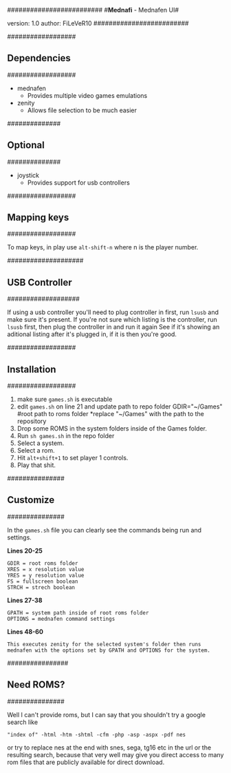 #########################
#**Mednafi** - Mednafen UI#

version: 1.0
author: FiLeVeR10
#########################

##################
## Dependencies ##
##################

- mednafen
	- Provides multiple video games emulations
- zenity
	- Allows file selection to be much easier

##############
## Optional ##
##############

- joystick
	- Provides support for usb controllers

##################
## Mapping keys ##
##################

To map keys, in play use `alt-shift-n` where n is the player number.

####################
## USB Controller ##
###################

If using a usb controller you'll need to plug controller in first, run `lsusb` and make sure it's present.
If you're not sure which listing is the controller, run `lsusb` first, then plug the controller in and run it again
See if it's showing an aditional listing after it's plugged in, if it is then you're good.

##################
## Installation ##
##################

1. make sure `games.sh` is executable
2. edit `games.sh` on line 21 and update path to repo folder
	GDIR="~/Games" #root path to roms folder
	*replace "~/Games" with the path to the repository
3. Drop some ROMS in the system folders inside of the Games folder.
4. Run `sh games.sh` in the repo folder
5. Select a system.
6. Select a rom.
7. Hit `alt+shift+1` to set player 1 controls.
7. Play that shit.

###############
## Customize ##
###############

In the `games.sh` file you can clearly see the commands being run and settings.

**Lines 20-25**

	GDIR = root roms folder
	XRES = x resolution value
	YRES = y resolution value
	FS = fullscreen boolean 
	STRCH = strech boolean

**Lines 27-38**

	GPATH = system path inside of root roms folder
	OPTIONS = mednafen command settings

**Lines 48-60**

	This executes zenity for the selected system's folder then runs mednafen with the options set by GPATH and OPTIONS for the system.

################
## Need ROMS? ##
###############

Well I can't provide roms, but I can say that you shouldn't try a google search like

	"index of" -html -htm -shtml -cfm -php -asp -aspx -pdf nes

or try to replace nes at the end with snes, sega, tg16 etc in the url or the resulting search,
because that very well may give you direct access to many rom files that are publicly available for direct download.